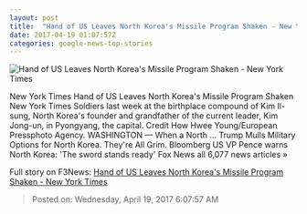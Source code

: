```yaml
---
layout: post
title:  "Hand of US Leaves North Korea's Missile Program Shaken - New York Times"
date: 2017-04-19 01:07:57Z
categories: google-news-top-stories
---
```


![Hand of US Leaves North Korea's Missile Program Shaken - New York Times](https://static01.nyt.com/images/2017/04/19/world/19sabotage1/19sabotage1-facebookJumbo.jpg)

New York Times Hand of US Leaves North Korea's Missile Program Shaken New York Times Soldiers last week at the birthplace compound of Kim Il-sung, North Korea's founder and grandfather of the current leader, Kim Jong-un, in Pyongyang, the capital. Credit How Hwee Young/European Pressphoto Agency. WASHINGTON — When a North ... Trump Mulls Military Options for North Korea. They're All Grim. Bloomberg US VP Pence warns North Korea: 'The sword stands ready' Fox News all 6,077 news articles »


Full story on F3News: [Hand of US Leaves North Korea's Missile Program Shaken - New York Times](http://www.f3nws.com/n/d4XSU)

> Posted on: Wednesday, April 19, 2017 6:07:57 AM
